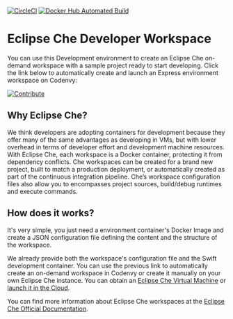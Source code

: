 [![CircleCI](https://circleci.com/gh/bitnami/bitnami-docker-express/tree/che.svg?style=shield)](https://circleci.com/gh/bitnami/bitnami-docker-express/tree/che)
[![Docker Hub Automated Build](http://container.checkforupdates.com/badges/bitnami/che-express)](https://hub.docker.com/r/bitnami/che-express/)

# Eclipse Che Developer Workspace
You can use this Development environment to create an Eclipse Che on-demand workspace with a sample project ready to start developing. Click the link below to automatically create and launch an Express environment workspace on Codenvy:

[![Contribute](http://beta.codenvy.com/factory/resources/codenvy-contribute.svg)](https://beta.codenvy.com/f/?url=https%3A%2F%2Fgithub.com%2Fbitnami%2Fbitnami-docker-express%2Ftree%2Fche-4.14.0-r1)

## Why Eclipse Che?
We think developers are adopting containers for development because they offer many of the same advantages as developing in VMs, but with lower overhead in terms of developer effort and development machine resources. With Eclipse Che, each workspace is a Docker container, protecting it from dependency conflicts. Che workspaces can be created for a brand new project, built to match a production deployment, or automatically created as part of the continuous integration pipeline. Che’s workspace configuration files also allow you to encompasses project sources, build/debug runtimes and execute commands.

## How does it works?
It's very simple, you just need a environment container's Docker Image and create a JSON configuration file defining the content and the structure of the workspace. 

We already provide both the workspace's configuration file and the Swift development container. You can use the previous link to automatically create an on-demand workspace in Codenvy or create it manually on your own Eclipse Che instance. You can obtain an [Eclipse Che Virtual Machine](https://bitnami.com/stack/eclipse-che) or [launch it in the Cloud](https://bitnami.com/stack/eclipse-che/cloud).

You can find more information about Eclipse Che workspaces at the [Eclipse Che Official Documentation](https://eclipse-che.readme.io/docs/introduction).
